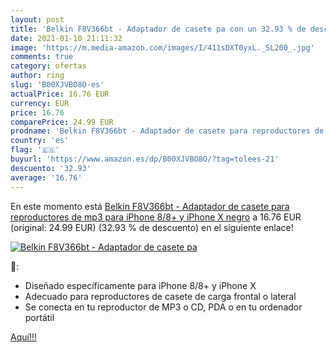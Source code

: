 ```yaml
---
layout: post
title: 'Belkin F8V366bt - Adaptador de casete pa con un 32.93 % de descuento'
date: 2021-01-10 21:11:32
image: 'https://m.media-amazon.com/images/I/411sDXT0yxL._SL200_.jpg'
comments: true
category: ofertas
author: ring
slug: 'B00XJVBO8O-es'
actualPrice: 16.76 EUR
currency: EUR
price: 16.76
comparePrice: 24.99 EUR
prodname: 'Belkin F8V366bt - Adaptador de casete para reproductores de mp3 para iPhone 8/8+ y iPhone X  negro'
country: 'es'
flag: '🇪🇸'
buyurl: 'https://www.amazon.es/dp/B00XJVBO8O/?tag=tolees-21'
descuento: '32.93'
average: '16.76'
---
```


En este momento está [Belkin F8V366bt - Adaptador de casete para reproductores de mp3 para iPhone 8/8+ y iPhone X  negro](https://www.amazon.es/dp/B00XJVBO8O/?tag=tolees-21) a 16.76 EUR (original: 24.99 EUR) (32.93 %  de descuento) en el siguiente enlace!

[![Belkin F8V366bt - Adaptador de casete pa](https://m.media-amazon.com/images/I/411sDXT0yxL._SL200_.jpg)](https://www.amazon.es/dp/B00XJVBO8O/?tag=tolees-21)

🔎:

- Diseñado específicamente para iPhone 8/8+ y iPhone X
- Adecuado para reproductores de casete de carga frontal o lateral
- Se conecta en tu reproductor de MP3 o CD, PDA o en tu ordenador portátil

[Aquí!!!](https://www.amazon.es/dp/B00XJVBO8O/?tag=tolees-21)
